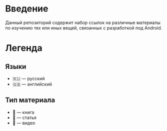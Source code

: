 # Введение

Данный репозиторий содержит набор ссылок на различные материалы по изучению тех или иных вещей, связанных с разработкой под Android.

# Легенда

## Языки

* :ru: — русский
* :uk: — английский

## Тип материала

* :green_book: — книга
* :page_facing_up: — статья
* :movie_camera: — видео
